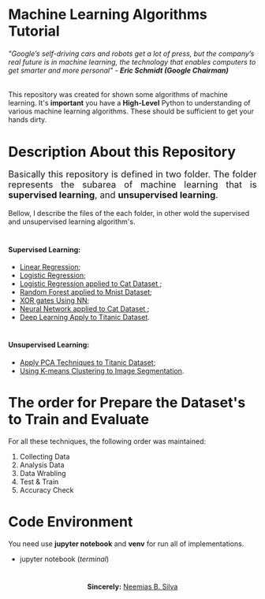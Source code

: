# Machine Learning Algorithms Tutorial

###### <i>"Google’s self-driving cars and robots get a lot of press, but the company’s real future is in machine learning, the technology that enables computers to get smarter and more personal"</i> - <b>Eric Schmidt (Google Chairman)</b>

<p aling="justify">This repository was created for shown some algorithms of machine learning. It's <b>important</b> you have a <b>High-Level</b> Python to understanding of various machine learning algorithms. These should be sufficient to get your hands dirty. </p>

# Description About this Repository

<p style="font-size: 18px;" align="justify">Basically this repository is defined in two folder. The folder represents the subarea of machine learning that is <b>supervised learning</b>, and <b>unsupervised learning</b>.</p>


<p style="font-size:14px;"> Bellow, I describe the files of the each folder, in other wold the supervised and unsupervised learning algorithm's.</p> 

# <p style="font-size:14px;"><b>Supervised Learning:</b></p>

<ul>
    <li><a href="https://github.com/neemiasbsilva/machine-learning-algorithm/blob/master/supervised-learning/linear-regression.ipynb">Linear Regression</a>;</li>
    <li><a href="https://github.com/neemiasbsilva/machine-learning-algorithm/blob/master/supervised-learning/Logistic%20Regression.ipynb">Logistic Regression</a>;</li>
    <li><a href="https://github.com/neemiasbsilva/machine-learning-algorithm/blob/master/supervised-learning/Logistic_Regression_Cat.py">Logistic Regression applied to Cat Dataset </a>;</li>
    <li><a href="https://github.com/neemiasbsilva/machine-learning-algorithm/blob/master/supervised-learning/random-forest-mnist.ipynb">Random Forest applied to Mnist Dataset</a>;</li>
    <li><a href="https://github.com/neemiasbsilva/machine-learning-algorithm/blob/master/supervised-learning/neural-networks/XOR_Neural_Network.ipynb">XOR gates Using NN</a>;</li>
    <li><a href="https://github.com/neemiasbsilva/machine-learning-algorithm/blob/master/supervised-learning/neural-networks/Neural_Netwokr_Cat_NotCat.ipynb">Neural Network applied to Cat Dataset </a>;</li>
    <li><a href="https://github.com/neemiasbsilva/machine-learning-algorithm/tree/master/supervised-learning/deep-neural-networks">Deep Learning Apply to Titanic Dataset</a>.</li>
</ul>

# <p style="font-size:14px;"><b>Unsupervised Learning:</b></p>

<ul>
    <li><a href="https://github.com/neemiasbsilva/machine-learning-algorithm/blob/master/unsupervised-learning/PCA_titanic_dataset.ipynb">Apply PCA Techniques to Titanic Dataset</a>;</li>
    <li><a href="https://github.com/neemiasbsilva/machine-learning-algorithm/blob/master/unsupervised-learning/k-means-segmenation-image.ipynb">Using K-means Clustering to Image Segmentation</a>.</li>
</ul>

#

# The order for Prepare the Dataset's to Train and Evaluate

For all these techniques, the following order was maintained:

1. Collecting Data
2. Analysis Data
3. Data Wrabling
4. Test & Train
5. Accuracy Check
# 

# Code Environment
You need use **jupyter notebook** and **venv** for run all of implementations.
- jupyter notebook (_terminal_)
#
<p align="center"><b>Sincerely:</b> <a href="https://github.com/neemiasbsilva">Neemias B. Silva</a></p>